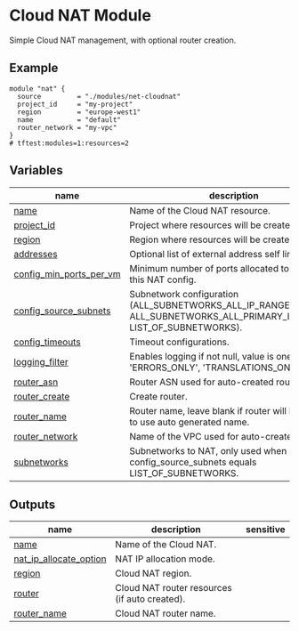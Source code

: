 # Cloud NAT Module

Simple Cloud NAT management, with optional router creation.

## Example

```hcl
module "nat" {
  source         = "./modules/net-cloudnat"
  project_id     = "my-project"
  region         = "europe-west1"
  name           = "default"
  router_network = "my-vpc"
}
# tftest:modules=1:resources=2
```
<!-- BEGIN TFDOC -->

## Variables

| name | description | type | required | default |
|---|---|:---:|:---:|:---:|
| [name](variables.tf#L57) | Name of the Cloud NAT resource. | <code>string</code> | ✓ |  |
| [project_id](variables.tf#L62) | Project where resources will be created. | <code>string</code> | ✓ |  |
| [region](variables.tf#L67) | Region where resources will be created. | <code>string</code> | ✓ |  |
| [addresses](variables.tf#L17) | Optional list of external address self links. | <code>list&#40;string&#41;</code> |  | <code>&#91;&#93;</code> |
| [config_min_ports_per_vm](variables.tf#L23) | Minimum number of ports allocated to a VM from this NAT config. | <code>number</code> |  | <code>64</code> |
| [config_source_subnets](variables.tf#L29) | Subnetwork configuration (ALL_SUBNETWORKS_ALL_IP_RANGES, ALL_SUBNETWORKS_ALL_PRIMARY_IP_RANGES, LIST_OF_SUBNETWORKS). | <code>string</code> |  | <code>&#34;ALL_SUBNETWORKS_ALL_IP_RANGES&#34;</code> |
| [config_timeouts](variables.tf#L35) | Timeout configurations. | <code title="object&#40;&#123;&#10;  icmp            &#61; number&#10;  tcp_established &#61; number&#10;  tcp_transitory  &#61; number&#10;  udp             &#61; number&#10;&#125;&#41;">object&#40;&#123;&#8230;&#125;&#41;</code> |  | <code title="&#123;&#10;  icmp            &#61; 30&#10;  tcp_established &#61; 1200&#10;  tcp_transitory  &#61; 30&#10;  udp             &#61; 30&#10;&#125;">&#123;&#8230;&#125;</code> |
| [logging_filter](variables.tf#L51) | Enables logging if not null, value is one of 'ERRORS_ONLY', 'TRANSLATIONS_ONLY', 'ALL'. | <code>string</code> |  | <code>null</code> |
| [router_asn](variables.tf#L72) | Router ASN used for auto-created router. | <code>number</code> |  | <code>64514</code> |
| [router_create](variables.tf#L78) | Create router. | <code>bool</code> |  | <code>true</code> |
| [router_name](variables.tf#L84) | Router name, leave blank if router will be created to use auto generated name. | <code>string</code> |  | <code>null</code> |
| [router_network](variables.tf#L90) | Name of the VPC used for auto-created router. | <code>string</code> |  | <code>null</code> |
| [subnetworks](variables.tf#L96) | Subnetworks to NAT, only used when config_source_subnets equals LIST_OF_SUBNETWORKS. | <code title="list&#40;object&#40;&#123;&#10;  self_link            &#61; string,&#10;  config_source_ranges &#61; list&#40;string&#41;&#10;  secondary_ranges     &#61; list&#40;string&#41;&#10;&#125;&#41;&#41;">list&#40;object&#40;&#123;&#8230;&#125;&#41;&#41;</code> |  | <code>&#91;&#93;</code> |

## Outputs

| name | description | sensitive |
|---|---|:---:|
| [name](outputs.tf#L17) | Name of the Cloud NAT. |  |
| [nat_ip_allocate_option](outputs.tf#L22) | NAT IP allocation mode. |  |
| [region](outputs.tf#L27) | Cloud NAT region. |  |
| [router](outputs.tf#L32) | Cloud NAT router resources (if auto created). |  |
| [router_name](outputs.tf#L41) | Cloud NAT router name. |  |

<!-- END TFDOC -->
